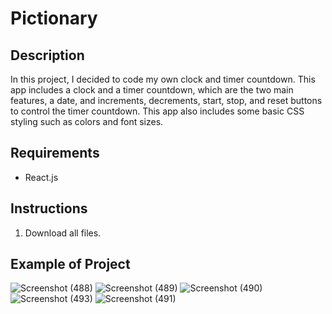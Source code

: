 # Pictionary

## Description
In this project, I decided to code my own clock and timer countdown. This app includes a clock and a timer countdown, which are the two main features, a date, and increments, decrements, start, stop, and reset buttons to control the timer countdown. This app also includes some basic CSS styling such as colors and font sizes.

## Requirements
* React.js

## Instructions
1. Download all files.

## Example of Project
![Screenshot (488)](https://user-images.githubusercontent.com/90052277/185761334-af25b139-15e3-4565-af53-f9ec1fd75142.png)
![Screenshot (489)](https://user-images.githubusercontent.com/90052277/185761337-dbb74753-fdee-40ec-8eda-c179d1a9d923.png)
![Screenshot (490)](https://user-images.githubusercontent.com/90052277/185761339-48275f5d-8ff7-4347-9ea4-e69d4cf911fb.png)
![Screenshot (493)](https://user-images.githubusercontent.com/90052277/185761342-f84515b9-f8de-4aff-98d7-95e3562287c0.png)
![Screenshot (491)](https://user-images.githubusercontent.com/90052277/185761343-a096cc18-3e3f-41d7-94f1-cb9f075b0c72.png)
